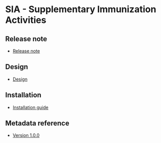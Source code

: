 # SIA - Supplementary Immunization Activities

## Release note 

- [Release note](#sia-agg-release-note)

## Design

- [Design](#sia-agg-design)

## Installation

- [Installation guide](#sia-agg-installation)

## Metadata reference

- [Version 1.0.0](https://packages.dhis2.org/en/SIA_AGG/1.0.0/DHIS2.40/SIA_AGG_COMPLETE_1.0.0_DHIS2.40.xlsx)

